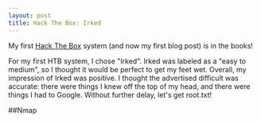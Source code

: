 ```yaml
---
layout: post
title: Hack The Box: Irked
---
```


My first [Hack The Box](https://www.hackthebox.eu/) system (and now my first blog post) is in the books!

For my first HTB system, I chose "Irked".  Irked was labeled as a "easy to medium", so I thought it would be perfect to get my feet wet.  Overall, my impression of Irked was positive.  I thought the advertised difficult was accurate: there were things I knew off the top of my head, and there were things I had to Google.  Without further delay, let's get root.txt!

##Nmap
